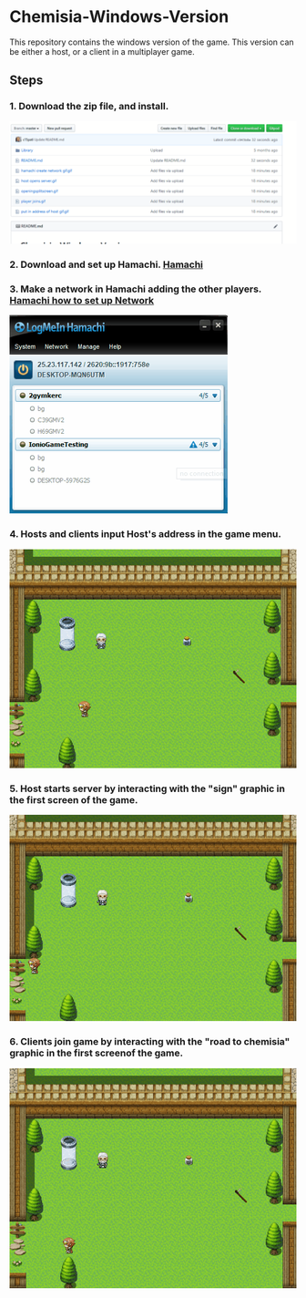 # Chemisia-Windows-Version

This repository contains the windows version of the game. 
This version can be either a host, or a client in a multiplayer game. 


## Steps

### 1. Download the zip file, and install.

![](https://github.com/c15pati/Chemisia-Windows-Version/blob/master/download%20zip.gif)

### 2. Download and set up Hamachi. [Hamachi](https://www.vpn.net/)


### 3. Make a network in Hamachi adding the other players. [Hamachi how to set up Network](https://documentation.logmein.com/webhelp/EN/CentralUserGuide/LogMeIn/t_hamachi_nw_add.html)


![](https://github.com/c15pati/Chemisia-Windows-Version/blob/master/hamachi%20create%20network%20gif.gif)

### 4. Hosts and clients input Host's address in the game menu. 
![](https://github.com/c15pati/Chemisia-Windows-Version/blob/master/put%20in%20address%20of%20host%20gif.gif)


### 5. Host starts server by interacting with the "sign" graphic in the first screen of the game. 

![](https://github.com/c15pati/Chemisia-Windows-Version/blob/master/host%20opens%20server.gif)



### 6. Clients join game by interacting with the "road to chemisia" graphic in the first screenof the game. 

![](https://github.com/c15pati/Chemisia-Windows-Version/blob/master/player%20joins.gif)

